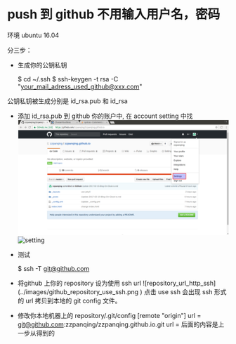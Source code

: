 # push 到 github 不用输入用户名，密码

环境 ubuntu 16.04

分三步：
* 生成你的公钥私钥

    $ cd ~/.ssh
    $ ssh-keygen -t rsa -C "your_mail_adress_used_github@xxx.com"

公钥私钥被生成分别是 id_rsa.pub 和 id_rsa

* 添加 id_rsa.pub 到 github 你的账户中, 在 account setting 中找
![account](../images/github_account_setting.png )
![setting](../images/ggithub_account_setting_SSH.png )

* 测试

    $ ssh -T git@github.com 

* 将github 上你的 repository 设为使用 ssh url 
![repository_url_http_ssh] (../images/github_repository_use_ssh.png )
点击 use ssh 会出现 ssh 形式的 url 拷贝到本地的 git config 文件。


* 修改你本地机器上的 repository/.git/config
[remote "origin"]
	url = git@github.com:zzpanqing/zzpanqing.github.io.git 
url = 后面的内容是上一步从得到的



